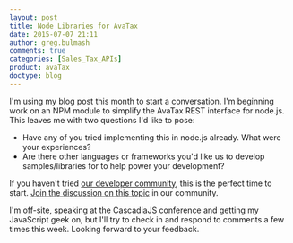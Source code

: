 ```yaml
---
layout: post
title: Node Libraries for AvaTax
date: 2015-07-07 21:11
author: greg.bulmash
comments: true
categories: [Sales_Tax_APIs]
product: avaTax
doctype: blog
---
```

I'm using my blog post this month to start a conversation. I'm beginning work on an NPM module to simplify the AvaTax REST interface for node.js. This leaves me with two questions I'd like to pose:
<ul>
	<li>Have any of you tried implementing this in node.js already. What were your experiences?</li>
	<li>Are there other languages or frameworks you'd like us to develop samples/libraries for to help power your development?</li>
</ul>
If you haven't tried <a href="https://community.avalara.com/avalara/category_sets/developers">our developer community</a>, this is the perfect time to start. <a href="https://community.avalara.com/avalara/topics/node-js-and-other-languages">Join the discussion on this topic</a> in our community.

I'm off-site, speaking at the CascadiaJS conference and getting my JavaScript geek on, but I'll try to check in and respond to comments a few times this week. Looking forward to your feedback.
